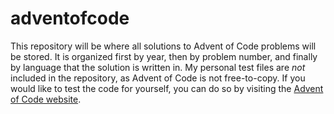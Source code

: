 # adventofcode
 
This repository will be where all solutions to Advent of Code problems will be stored. It is organized first by year, then by problem number, and finally by language that the solution is written in. My personal test files are _not_ included in the repository, as Advent of Code is not free-to-copy. If you would like to test the code for yourself, you can do so by visiting the [Advent of Code website](https://adventofcode.com/).